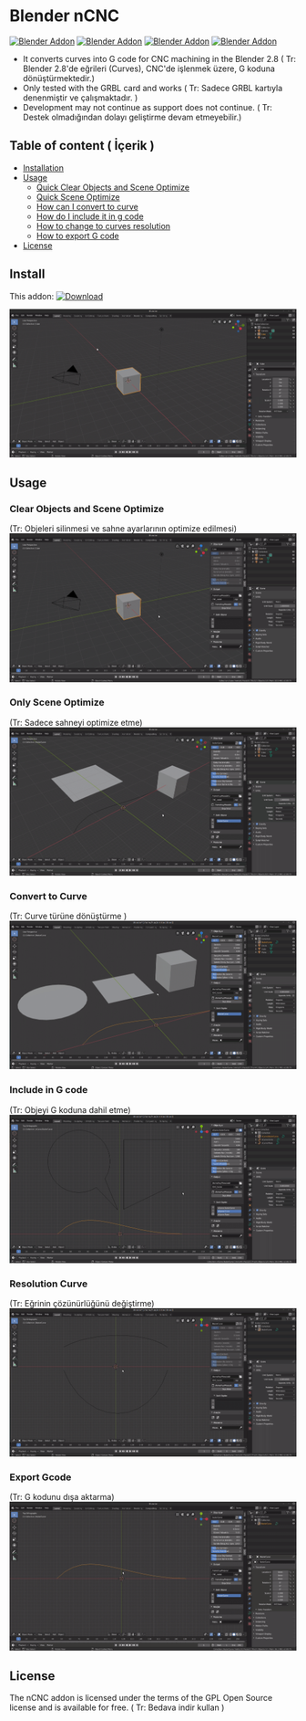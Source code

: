 # Blender nCNC
[![Blender Addon](https://img.shields.io/badge/Blender-2.8-blue)](https://www.blender.org/download/releases/2-80/)
[![Blender Addon](https://img.shields.io/badge/Addon-nCNC-green)](https://github.com/nesivmi/blender-nCNC)
[![Blender Addon](https://img.shields.io/badge/Version-v0.0.3-orange)](https://github.com/nesivmi/blender-nCNC)
[![Blender Addon](https://img.shields.io/badge/license-GPL--3.0-green)](https://github.com/nesivmi/blender-nCNC)



* It converts curves into G code for CNC machining in the Blender 2.8 ( Tr: Blender 2.8'de eğrileri (Curves), CNC'de işlenmek üzere, G koduna dönüştürmektedir.)
* Only tested with the GRBL card and works ( Tr: Sadece GRBL kartıyla denenmiştir ve çalışmaktadır. )
* Development may not continue as support does not continue. ( Tr: Destek olmadığından dolayı geliştirme devam etmeyebilir.)


## Table of content ( İçerik )
* [Installation](#Install)
* [Usage](#Usage)
  * [Quick Clear Objects and Scene Optimize](#Clear-Objects-and-Scene-Optimize)
  * [Quick Scene Optimize](#Only-Scene-Optimize)  
  * [How can I convert to curve](#Convert-to-Curve)
  * [How do I include it in g code](#Include-in-G-code)
  * [How to change to curves resolution](#Resolution-Curve)
  * [How to export G code](#Export-Gcode)
* [License](#License)


## Install

This addon: [![Download](https://img.shields.io/badge/Download-%20-brightgreen)](https://github.com/nesivmi/blender-nCNC)


![Install](images/nCNC-Setup.gif)


## Usage

### Clear Objects and Scene Optimize
(Tr: Objeleri silinmesi ve sahne ayarlarının optimize edilmesi)
![Clear Objects and Scene Optimize](images/nCNC-ClearObjectsandOptimizeScene.gif)


### Only Scene Optimize
(Tr: Sadece sahneyi optimize etme)
![Only Scene Optimize](images/nCNC-SceneOptimize.gif)


### Convert to Curve
(Tr: Curve türüne dönüştürme )
![Convert](images/nCNC-ConvertObject.gif)


### Include in G code
(Tr: Objeyi G koduna dahil etme)
![Include in G code](images/nCNC-Internal-External.gif)


### Resolution Curve
(Tr: Eğrinin çözünürlüğünü değiştirme)
![Resolution Curve](images/nCNC-Resolution.gif)


### Export Gcode
(Tr: G kodunu dışa aktarma)
![Resolution Curve](images/nCNC-Export.gif)



## License
The nCNC addon is licensed under the terms of the GPL Open Source license and is available for free. ( Tr: Bedava indir kullan )

